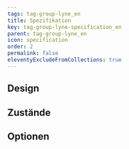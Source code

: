 ```yaml
---
tags: tag-group-lyne_en
title: Spezifikation
key: tag-group-lyne-specification_en
parent: tag-group-lyne_en
icon: specification
order: 2
permalink: false
eleventyExcludeFromCollections: true
---
```


## Design 

## Zustände

## Optionen


